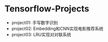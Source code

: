 # Tensorflow-Projects

- project01: 手写数字识别
- project02: Embedding和CNN实现电影推荐系统
- project03: LRU实现对对联系统